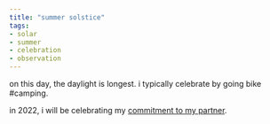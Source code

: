 ```yaml
---
title: "summer solstice"
tags:
- solar
- summer
- celebration
- observation
---
```


on this day, the daylight is longest. i typically celebrate by going bike #camping.

in 2022, i will be celebrating my [commitment to my partner](commitment%20ceremony.md).